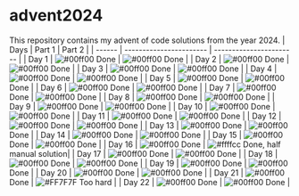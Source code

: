 # advent2024
This repository contains my advent of code solutions from the year 2024.
| Days   | Part 1                  | Part 2                 |
| ------ | ----------------------- | ----------------------- |
| Day 1  | ![#00ff00](https://via.placeholder.com/15/00ff00/000000?text=+) Done                    | ![#00ff00](https://via.placeholder.com/15/00ff00/000000?text=+) Done                     |
| Day 2  | ![#00ff00](https://via.placeholder.com/15/00ff00/000000?text=+) Done                    | ![#00ff00](https://via.placeholder.com/15/00ff00/000000?text=+) Done                     |
| Day 3  | ![#00ff00](https://via.placeholder.com/15/00ff00/000000?text=+) Done                    | ![#00ff00](https://via.placeholder.com/15/00ff00/000000?text=+) Done                     |
| Day 4  | ![#00ff00](https://via.placeholder.com/15/00ff00/000000?text=+) Done                    | ![#00ff00](https://via.placeholder.com/15/00ff00/000000?text=+) Done                     |
| Day 5  | ![#00ff00](https://via.placeholder.com/15/00ff00/000000?text=+) Done                    | ![#00ff00](https://via.placeholder.com/15/00ff00/000000?text=+) Done                     |
| Day 6  | ![#00ff00](https://via.placeholder.com/15/00ff00/000000?text=+) Done                    | ![#00ff00](https://via.placeholder.com/15/00ff00/000000?text=+) Done                     |
| Day 7  | ![#00ff00](https://via.placeholder.com/15/00ff00/000000?text=+) Done                    | ![#00ff00](https://via.placeholder.com/15/00ff00/000000?text=+) Done                     |
| Day 8  | ![#00ff00](https://via.placeholder.com/15/00ff00/000000?text=+) Done                    | ![#00ff00](https://via.placeholder.com/15/00ff00/000000?text=+) Done                     |
| Day 9  | ![#00ff00](https://via.placeholder.com/15/00ff00/000000?text=+) Done                    | ![#00ff00](https://via.placeholder.com/15/00ff00/000000?text=+) Done                     |
| Day 10 | ![#00ff00](https://via.placeholder.com/15/00ff00/000000?text=+) Done                    | ![#00ff00](https://via.placeholder.com/15/00ff00/000000?text=+) Done                     |
| Day 11 | ![#00ff00](https://via.placeholder.com/15/00ff00/000000?text=+) Done                    | ![#00ff00](https://via.placeholder.com/15/00ff00/000000?text=+) Done                     |
| Day 12 | ![#00ff00](https://via.placeholder.com/15/00ff00/000000?text=+) Done                    | ![#00ff00](https://via.placeholder.com/15/00ff00/000000?text=+) Done                     |
| Day 13 | ![#00ff00](https://via.placeholder.com/15/00ff00/000000?text=+) Done                    | ![#00ff00](https://via.placeholder.com/15/00ff00/000000?text=+) Done                     |
| Day 14 | ![#00ff00](https://via.placeholder.com/15/00ff00/000000?text=+) Done                    | ![#00ff00](https://via.placeholder.com/15/00ff00/000000?text=+) Done                     |
| Day 15 | ![#00ff00](https://via.placeholder.com/15/00ff00/000000?text=+) Done                    | ![#00ff00](https://via.placeholder.com/15/00ff00/000000?text=+) Done                     |
| Day 16 | ![#00ff00](https://via.placeholder.com/15/00ff00/000000?text=+) Done                    | ![#ffffcc](https://via.placeholder.com/15/ffffcc/000000?text=+) Done, half manual solution|
| Day 17 | ![#00ff00](https://via.placeholder.com/15/00ff00/000000?text=+) Done                    | ![#00ff00](https://via.placeholder.com/15/00ff00/000000?text=+) Done                     |
| Day 18 | ![#00ff00](https://via.placeholder.com/15/00ff00/000000?text=+) Done                    | ![#00ff00](https://via.placeholder.com/15/00ff00/000000?text=+) Done                     |
| Day 19 | ![#00ff00](https://via.placeholder.com/15/00ff00/000000?text=+) Done                    | ![#00ff00](https://via.placeholder.com/15/00ff00/000000?text=+) Done                     |
| Day 20 | ![#00ff00](https://via.placeholder.com/15/00ff00/000000?text=+) Done                    | ![#00ff00](https://via.placeholder.com/15/00ff00/000000?text=+) Done                     |
| Day 21 | ![#00ff00](https://via.placeholder.com/15/00ff00/000000?text=+) Done                    | ![#FF7F7F](https://via.placeholder.com/15/FF7F7F/000000?text=+) Too hard                 |
| Day 22 | ![#00ff00](https://via.placeholder.com/15/00ff00/000000?text=+) Done                    | ![#00ff00](https://via.placeholder.com/15/00ff00/000000?text=+) Done                     |